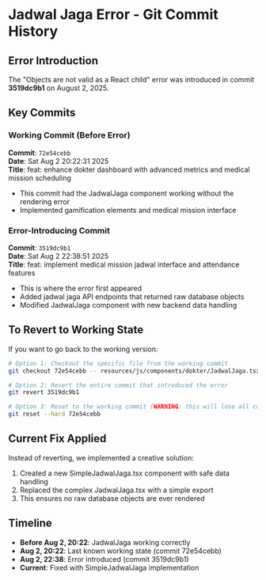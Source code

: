 # Jadwal Jaga Error - Git Commit History

## Error Introduction
The "Objects are not valid as a React child" error was introduced in commit **3519dc9b1** on August 2, 2025.

## Key Commits

### Working Commit (Before Error)
**Commit**: `72e54cebb`  
**Date**: Sat Aug 2 20:22:31 2025  
**Title**: feat: enhance dokter dashboard with advanced metrics and medical mission scheduling
- This commit had the JadwalJaga component working without the rendering error
- Implemented gamification elements and medical mission interface

### Error-Introducing Commit
**Commit**: `3519dc9b1`  
**Date**: Sat Aug 2 22:38:51 2025  
**Title**: feat: implement medical mission jadwal interface and attendance features
- This is where the error first appeared
- Added jadwal jaga API endpoints that returned raw database objects
- Modified JadwalJaga component with new backend data handling

## To Revert to Working State

If you want to go back to the working version:

```bash
# Option 1: Checkout the specific file from the working commit
git checkout 72e54cebb -- resources/js/components/dokter/JadwalJaga.tsx

# Option 2: Revert the entire commit that introduced the error
git revert 3519dc9b1

# Option 3: Reset to the working commit (WARNING: this will lose all commits after)
git reset --hard 72e54cebb
```

## Current Fix Applied
Instead of reverting, we implemented a creative solution:
1. Created a new SimpleJadwalJaga.tsx component with safe data handling
2. Replaced the complex JadwalJaga.tsx with a simple export
3. This ensures no raw database objects are ever rendered

## Timeline
- **Before Aug 2, 20:22**: JadwalJaga working correctly
- **Aug 2, 20:22**: Last known working state (commit 72e54cebb)
- **Aug 2, 22:38**: Error introduced (commit 3519dc9b1)
- **Current**: Fixed with SimpleJadwalJaga implementation